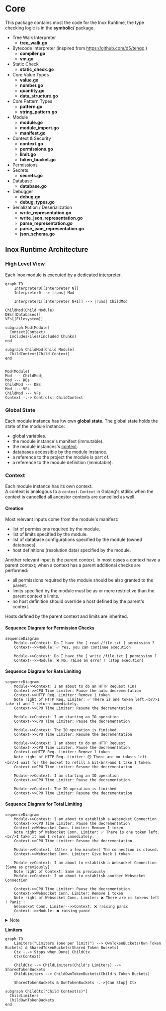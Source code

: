 # Core

This package contains most the code for the Inox Runtime, the type checking logic is in the **symbolic/** package.

- Tree Walk Interpreter
    - **tree_walk.go**
- Bytecode Interpreter (inspired from https://github.com/d5/tengo.)
    - **compiler.go**
    - **vm.go**
- Static Check
    - **static_check.go**
- Core Value Types
    - **value.go**
    - **number.go**
    - **quantity.go**
    - **data_structure.go**
- Core Pattern Types
    - **pattern.go**
    - **string_pattern.go**
- Module
    - **module.go**
    - **module_import.go**
    - **manifest.go**
- Context & Security
    - **context.go**
    - **permissions.go**
    - **limit.go**
    - **token_bucket.go**
- Permissions
- Secrets
    - **secrets.go**
- Database
    - **database.go**
- Debugger
    - **debug.go**
    - **debug_types.go**
- Serialization / Deserialization
    - **write_representation.go**
    - **write_json_representation.go**
    - **parse_representation.go**
    - **parse_json_representation.go**
    - **json_schema.go**

## Inox Runtime Architecture

### High Level View

Each Inox module is executed by a dedicated [interpreter](./docs/language-reference.md#evaluation).

```mermaid
graph TD
    Interpreter0[[Interpreter N]]
    Interpreter0 --> |runs| Mod

    Interpreter1[[Interpreter N+1]] --> |runs| ChildMod

ChildMod(Child Module)
DBs[(Databases)]
VFs[(Filesystem)]

subgraph Mod[Module]
  Context(Context)
  IncludesFiles(Included Chunks)
end

subgraph ChildMod[Child Module]
  ChildContext(Child Context)
end


Mod(Module)
Mod --- ChildMod; 
Mod --- DBs
ChildMod --- DBs
Mod --- VFs
ChildMod --- VFs
Context -.->|Controls| ChildContext
```

### Global State

Each module instance has itw own **global state**.
The global state holds the state of the module instance:
- global variables.
- the module instance's manifest (immutable).
- the module instances's [context](./#context).
- databases accessible by the module instance.
- a reference to the project the module is part of.
- a reference to the module definition (immutable).

### Context

Each module instance has its own context.\
A context is analogous to a `context.Context` in Golang's stdlib: 
when the context is cancelled all ancestor contexts are cancelled as well.

#### Creation

Most relevant inputs come from the module's manifest:
- list of permissions required by the module.
- list of limits specified by the module.
- list of database configurations specified by the module (owned databases).
- host definitions (resolution data) specified by the module.

Another relevant input is the parent context. In most cases a context have a parent context; 
when a context has a parent additional checks are performed:
- all permissions required by the module should be also granted to the parent.
- limits specified by the module must be as or more restrictive than the parent context's limits.
- no host definition should override a host defined by the parent's context.

Hosts defined by the parent context and limits are inherited.

#### Sequence Diagram for Permission Checks

```mermaid
sequenceDiagram
    Module->>Context: Do I have the [ read /file.txt ] permission ?
    Context-->>Module: ✅ Yes, you can continue execution

    Module->>Context: Do I have the [ write /file.txt ] permission ?
    Context-->>Module: ❌ No, raise an error ! (stop execution)  
```

#### Sequence Diagram for Rate Limiting

```mermaid
sequenceDiagram
    Module->>Context: I am about to do an HTTP Request (IO)
    Context->>CPU Time Limiter: Pause the auto decrementation
    Context->>HTTP Req. Limiter: Remove 1 token
    Note right of HTTP Req. Limiter: ✅ There is one token left.<br/>I take it and I return immediately.
    Context->>CPU Time Limiter: Resume the decrementation

    Module->>Context: I am starting an IO operation
    Context->>CPU Time Limiter: Pause the decrementation

    Module->>Context: The IO operation is finished
    Context->>CPU Time Limiter: Resume the decrementation

    Module->>Context: I am about to do an HTTP Request
    Context->>CPU Time Limiter: Pause the decrementation
    Context->>HTTP Req. Limiter: Remove 1 token
    Note right of HTTP Req. Limiter: ⏲️ There are no tokens left.<br/>I wait for the bucket to refill a bit<br/>and I take 1 token.
    Context->>CPU Time Limiter: Resume the decrementation

    Module->>Context: I am starting an IO operation
    Context->>CPU Time Limiter: Pause the decrementation

    Module->>Context: The IO operation is finished
    Context->>CPU Time Limiter: Resume the decrementation
```


#### Sequence Diagram for Total Limiting

```mermaid
sequenceDiagram
    Module->>Context: I am about to establish a Websocket Connection
    Context->>CPU Time Limiter: Pause the decrementation
    Context->>Websocket Conn. Limiter: Remove 1 token
    Note right of Websocket Conn. Limiter: ✅ There is one token left.<br/>I take it and I return immediately.
    Context->>CPU Time Limiter: Resume the decrementation

    Module->>Context: (After a few minutes) The connection is closed.
    Context->>Websocket Conn. Limiter: Give back 1 token
  
    Module->>Context: I am about to establish a Websocket Connection [Same as previously]
    Note right of Context: Same as previously
    Module->>Context: I am about to establish another Websocket Connection

    Context->>CPU Time Limiter: Pause the decrementation
    Context->>Websocket Conn. Limiter: Remove 1 token
    Note right of Websocket Conn. Limiter: ❌ There are no tokens left ! Panic !
    Websocket Conn. Limiter-->>Context: ❌ raising panic
    Context-->>Module: ❌ raising panic
```

<details>
<summary>Note</summary>
Obviously the context knowns nothing about HTTP requests, Websocket Connections and all other IO operations.

The module informs the context with a simple call:
```
context.Take("<simultaneous websocket connection limit>", 1)
```
</details>

**Limiters**

```mermaid
graph TD
    Limiters("Limiters (one per limit)") --> OwnTokenBuckets(Own Token Buckets) & SharedTokenBuckets(Shared Token Buckets)
    Ctx -.->|Stops when Done| ChildCtx
    Ctx(Context)
  
    ChildCtx --> ChildLimiters(Child's Limiters) --> SharedTokenBuckets
    ChildLimiters --> ChildOwnTokenBuckets(Child's Token Buckets)

    SharedTokenBuckets & OwnTokenBuckets -.->|Can Stop| Ctx

subgraph ChildCtx["Child Context(s)"]
  ChildLimiters
  ChildOwnTokenBuckets
end
```
